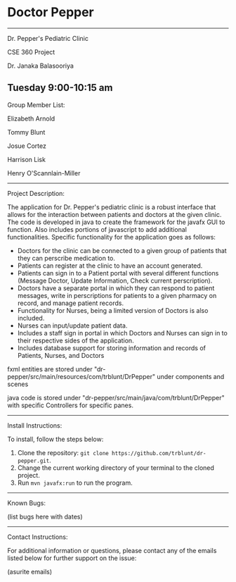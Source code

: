 # Doctor Pepper
---------------------------------------------------------------------
Dr. Pepper's Pediatric Clinic

CSE 360 Project

Dr. Janaka Balasooriya

Tuesday 9:00-10:15 am
---------------------------------------------------------------------

Group Member List:

Elizabeth Arnold

Tommy Blunt

Josue Cortez

Harrison Lisk

Henry O'Scannlain-Miller

---------------------------------------------------------------------

Project Description:

The application for Dr. Pepper's pediatric clinic is a robust interface that allows for the interaction between patients and doctors at the given clinic. The code is developed in java to create the framework for the javafx GUI to function. Also includes portions of javascript to add additional functionalities. Specific functionality for the application goes as follows:

- Doctors for the clinic can be connected to a given group of patients that they can perscribe medication to.
- Patients can register at the clinic to have an account generated.
- Patients can sign in to a Patient portal with several different functions (Message Doctor, Update Information, Check current perscription).
- Doctors have a separate portal in which they can respond to patient messages, write in perscriptions for patients to a given pharmacy on record, and manage patient records.
- Functionality for Nurses, being a limited version of Doctors is also included.
- Nurses can input/update patient data.
- Includes a staff sign in portal in which Doctors and Nurses can sign in to their respective sides of the application.
- Includes database support for storing information and records of Patients, Nurses, and Doctors


fxml entities are stored under "dr-pepper/src/main/resources/com/trblunt/DrPepper" under components and scenes

java code is stored under "dr-pepper/src/main/java/com/trblunt/DrPepper" with specific Controllers for specific panes.

---------------------------------------------------------------------

Install Instructions:


To install, follow the steps below:


1. Clone the repository: `git clone https://github.com/trblunt/dr-pepper.git`.
2. Change the current working directory of your terminal to the cloned project.
3. Run `mvn javafx:run` to run the program.



---------------------------------------------------------------------

Known Bugs:

(list bugs here with dates)


---------------------------------------------------------------------

Contact Instructions:

For additional information or questions, please contact any of the emails listed below for further support on the issue:

(asurite emails)

